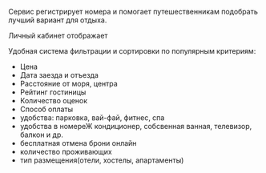 Сервис регистрирует номера и помогает путешественникам подобрать лучший вариант для отдыха.

Личный кабинет отображает 

Удобная система фильтрации и сортировки по популярным критериям:
- Цена
- Дата заезда и отъезда
- Расстояние от моря, центра
- Рейтинг гостиницы
- Количество оценок
- Способ оплаты
- удобства: парковка, вай-фай, фитнес, спа
- удобства в номереЖ кондиционер, собсвенная ванная, телевизор, балкон и др.
- бесплатная отмена брони онлайн
- количество проживающих
- тип размещения(отели, хостелы, апартаменты)




